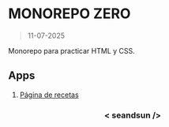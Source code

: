 # MONOREPO ZERO

>11-07-2025

Monorepo para practicar HTML y CSS.

## Apps

1. [Página de recetas](https://)

<h3 align="center">< seandsun /></h3>
